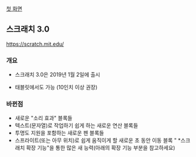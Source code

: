 [첫 화면](../README.md)

## 스크래치 3.0
https://scratch.mit.edu/

### 개요
* 스크래치 3.0은 2019년 1월 2일에 출시

* 태블릿에서도 가능 (10인치 이상 권장)

### 바뀐점
* 새로운 "소리 효과" 블록들
* 텍스트(문자열)로 작업하기 쉽게 하는 새로운 연산 블록들
* 투명도 지원을 포함하는 새로운 펜 블록들
* 스프라이트(또는 아무 위치)로 쉽게 움직이게 할 새로운 초 동안 이동 블록
" *스크래치 확장 기능"을 통한 많은 새 능력(아래의 확장 기능 부분을 참고하세요)
